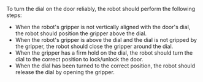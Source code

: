To turn the dial on the door reliably, the robot should perform the following steps:
- When the robot's gripper is not vertically aligned with the door's dial, the robot should position the gripper above the dial.
- When the robot's gripper is above the dial and the dial is not gripped by the gripper, the robot should close the gripper around the dial.
- When the gripper has a firm hold on the dial, the robot should turn the dial to the correct position to lock/unlock the door.
- When the dial has been turned to the correct position, the robot should release the dial by opening the gripper.